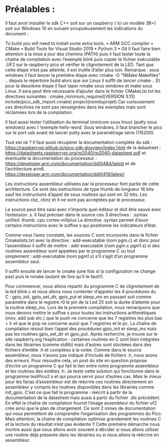 # Préalables :
Il faut avoir installer le sdk C++  soit sur un raspberry ( ici un modèle 3B+) soit sur Windows 10 en suivant scrupuleusement les indications du document :

To build you will need to install some extra tools.
• ARM GCC compiler
• CMake
• Build Tools for Visual Studio 2019
• Python 3
• Git
Il faut faire bien attention à la mise à jour des chemins (PATH) puis il faut tester toute la chaîne de compilation avec l’exemple blink puis copier le fichier exécutable .UF2 sur le raspberry pico et vérifier le clignotement de la LED.
Tant que cette étape n’est pas atteinte, il est inutile d’aller plus loin.
Remarque : sous windows il faut lancer la première étape avec cmake -G "NMake Makefiles" .. depuis le répertoire build alors que sur Linux il suffit de lancer cmake ..
Et pour la deuxième étape il faut taper nmake sous windows et make sous Linux.
Il sera peut être nécessaire d’ajouter dans le fichier CMakeList.txt les directives suivantes :
cmake_minimum_required(VERSION 3.13)
include(pico_sdk_import.cmake)
project(nomduprojet)
Car curieusement ces directives ne sont pas renseignées dans les exemples mais sont réclamées lors de la compilation.

Il faut aussi tester l’utilisation du terminal (minicom sous linux) (putty sous windows) avec l ‘exemple hello-word. Sous windows, il faut brancher le pico sur le port usb avant de lancer putty avec le paramétrage série (115200).

Tout est ok ?  Il faut aussi récupérer la documentation complète du sdk :  https://raspberrypi.github.io/pico-sdk-doxygen/index.html 
de la datasheet :
https://datasheets.raspberrypi.org/rp2040/rp2040-datasheet.pdf
et éventuelle la documentation du processeur :
https://developer.arm.com/documentation/ddi0484/latest
et de l’architecture arm6.
https://developer.arm.com/documentation/ddi0419/latest/

Les instructions assembleur utilisées par le processeur font partie de cette architecture. Ce sont des instructions de type thumb de longueur 16 bits sauf les instructions d’appel de sous routines qui sont en 32 bits. Les instructions cbz, cbnz et it ne sont pas acceptées par le processeur.

Le source peut être saisi avec n’importe quel éditeur et doit être sauvé avec l’extension .s. Il faut préciser dans le source  ces  3 directives :
.syntax unified
.thumb
.cpu cortex-m0plus
La directive .syntax permet d’avoir certains instructions avec le suffixe s qui positionne les indicateurs d’état.

Comme vous l’avez constaté, les sources C sont incorporés dans le fichier Cmakelists.txt avec la directive :
 add-executable (nom pgm.c) 
et donc pour l’assembleur il suffit de mettre :
add-executable (nom pgm.c  pgm1.s)   si des routines assembleur sont appelées par le programme C
ou tout simplement :
add-executable (nom  pgm1.s)   s’il s’agit d’un programme assembleur seul.

Il suffit ensuite de lancer le cmake (une fois si la configuration ne change pas) puis le nmake (autant de fois qu’il le faut!!).

Pour commencer, nous allons repartir du programme C de clignotement de la led blink.c et nous allons nous contenter d’appeler les 4 procédures du C : gpio_init, gpio_set_dir, gpio_put et sleep_ms en passant soit comme paramétre dans le registre r0 le pin de la Led  25 soit la durée d’attente pour la routine sleep_ms.
Lors de la première compilation, nous remarquons que nous devons mettre le suffixe s pour toutes les instructions arithmétiques (mov, add sub etc.) que le push ne concerne que les 7 registres les plus bas + lr et que le pop ne concerne aussi que 7 registres et le pc. 
La chaîne de compilation résout bien l’appel des procédures gpio_init et sleep_ms mais pas les routines  gpio_set_dir et  gpio_put. 
Après recherche, je trouve sur le site raspberry.org l’explication : certaines routines en C sont bien intégrées dans les librairies (comme stdlib) mais d’autres sont stockées dans des fichiers d’entête .h et compilées à la volée. Comme dans le source assembleur, nous n’avons pas indiqué  d’include de fichiers .h, nous avons des erreurs.
Pour résoudre cela, un post du site en question propose d’écrire un programme C qui fait le lien entre notre programme assembleur et les routines des entêtes .h.
Je teste cette solution qui fonctionne dans le programme testPico2.s et qui pourra servir pour d’autres cas. 
Mais le mieux pour les fanas d’assembleur est de réécrire ces routines directement en assembleur y compris les routines disponibles dans les librairies comme init_gpio.
C’est ce que fait le programme :             réécrit à partir de la documentation de la datasheet mais aussi à partir du fichier .dis précédent.  En effet la chaîne de compilation fournit l’image assembleur du fichier uf2 crée ainsi que le plan de chargement. Ce sont 2 mines de documentation qui nous permettent de comprendre l’organisation des programmes du Pico.
Mais attention, la chaîne de compilation optimise grandement les routines C et la lecture du résultat n’est pas évidente !!
Cette première démarche nous montre aussi que nous allons avoir souvent à décider si nous allons utiliser une routine déjà présente dans les librairies ou si nous allons la réécrire en assembleur.
